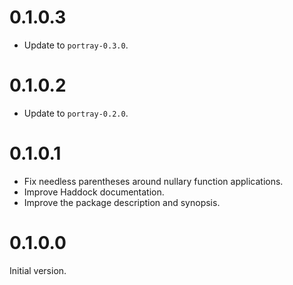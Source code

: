 # 0.1.0.3

* Update to `portray-0.3.0`.

# 0.1.0.2

* Update to `portray-0.2.0`.

# 0.1.0.1

* Fix needless parentheses around nullary function applications.
* Improve Haddock documentation.
* Improve the package description and synopsis.

# 0.1.0.0

Initial version.
